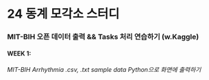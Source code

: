 # 24 동계 모각소 스터디
### MIT-BIH 오픈 데이터 출력 && Tasks 처리 연습하기 (w.Kaggle)
#### WEEK 1:
###### MIT-BIH Arrhythmia .csv, .txt sample data Python으로 화면에 출력하기
